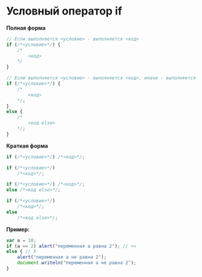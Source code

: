 # Условный оператор if

**Полная форма**
```js
// Если выполняется <условие> - выполняется <код> 
if (/*<условие>*/) {
    /*
        <код>
    */
}
```
```js
// Если выполняется <условие> - выполняется <код>, иначе - выполняется <код else> 
if (/*<условие>*/) {
    /*
        <код>
    */;
}
else {
    /*
        <код else>
    */;
}
```
**Краткая форма**
```js
if (/*<условие>*/) /*<код>*/;
```
```js
if (/*<условие>*/)
    /*<код>*/;
```
```js
if (/*<условие>*/) /*<код>*/;
else /*<код else>*/;
```
```js
if (/*<условие>*/)
    /*<код>*/;
else
    /*<код else>*/;
```
**Пример:**
```js
var a = 10;
if (a == 2) alert("переменная a равна 2"); // <<
else { // X
    alert("переменная a не равна 2");
    document.writeln("переменная a не равна 2");
}
```
